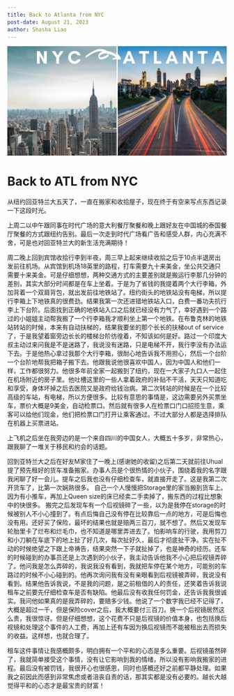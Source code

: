 ```yaml
---
title: Back to Atlanta from NYC
post-date: August 21, 2023
author: Shasha Liao
---
```


![My Image](NYC_to_ATL.png)
# Back to ATL from NYC

从纽约回亚特兰大五天了，一直在搬家和收拾屋子，现在终于有空来写点东西记录一下这段时光。

上周二以中午跟同事在时代广场的意大利餐厅聚餐和晚上跟好友在中国城的泰国餐厅聚餐的方式跟纽约告别。最后一次走到时代广场看广告和感受人群，内心充满不舍，可是也对回亚特兰大的新生活充满期待！

周二晚上回到宾馆收拾行李到半夜，周三早上起来继续收拾之后于10点半退房出发前往机场。从宾馆到机场18英里的路程，打车需要九十来美金，坐公共交通只需要十来美金。可是仔细想想，两种交通方式的主要差别就是搬运行李那几分钟的差别，其实大部分时间都是在车上坐着。于是为了省钱的我提着两个大行李箱，外加背着一个双肩背包，就出发前往地铁站了。纽约街头的地铁站没有电梯，所以提行李箱上下地铁真的很费劲。结果我第一次还进错地铁站入口，白费一番功夫抗行李上下台阶。后面找到正确的地铁站入口之后就已经没有力气了，幸好遇到一个路过的小姐姐主动帮我搬了一个行李箱我才顺利坐上第一个地铁。在布鲁克林的地铁站转站的时候，本来有自动扶梯的，结果我要坐的那个长长的扶梯out of service了，于是我望着窗旁边长长的楼梯台阶彷徨着，不知该如何是好。路过一个印度大叔主动过来问我是不是迷路了，我说没有迷路，只是电梯不开，我行李没有办法运下去。于是他热心拿过我那个大行李箱，很耐心地告诉我不用担心，然后一个台阶一个台阶地帮我把箱子搬下去。他跟我说他很喜欢中国人，因为中国人和他们一样，工作都很努力。他很多年前全家一起搬到了纽约，现在一大家子九口人一起住在机场附近的房子里。他吐槽这里的一些人拿着政府的补贴不干活，天天只知道吃和享受，身体坏掉之后去医院又是政府给钱治病。第二次转站的时候是在一个比较高级的车站，有电梯，所以方便很多。比较有意思的事情是，这边需要另外买票坐车，票价大概是9美金，自动检票口。然后就有很多人在检票口门口招揽生意，乘客可以给他们现金，他们把检票口门打开让乘客通过。不过大部分人都是选择排队在机器上买票进站。

上飞机之后坐在我旁边的是一个来自四川的中国女人，大概五十多岁，非常热心，跟我聊了一堆关于移民和约会的话题。

回到亚特兰大之后在好友M家住了一晚上(感谢她的收留)之后第二天就前往Uhual提了预先租好的货车准备搬家。办事人员是个很热情的小伙子，围绕着我的名字跟我闲聊了好一会儿。提车之后我也没有仔细检查车，就直接开走了。这是我第二次开货车了，比第一次娴熟很多。 自己一个人慢慢把Storage里的家当搬到货车上。因为有小推车，再加上Queen size的床已经卖二手卖掉了，搬东西的过程比想象中的快很多。 搬完之后发现车有一个后视镜碎了一些，以为是我停在storage的时候被别人不小心撞到了。有点后悔自己没有停在比较靠后一点的地方，可是后悔也没有用。还好买了保险，最坏的结果也就是赔两三百刀，就不想了。然后又发现车轮胎里卡了烂布和烂毛巾，也不知道是哪里弄进去了。怕影响车的行驶，我用剪刀和小刀躺在车底下的地上扯了好几次，每次扯好久，最后才彻底扯干净。实在扯不动的时候绝望之下跟上帝祷告，结果突然一下子就扯掉了，也是神奇的经历。还车的时候碰到的办事员还是上次遇到的小伙子，我主动告诉他我不小心把后视镜弄碎了。他问我是怎么弄碎的，我说我没有看到，我就把车停在某个地方，可能别的车路过的时候不小心碰到的。他再次询问我有没有亲眼看到后视镜被弄碎，我说没有看到。结果他告诉我说，不是我的问题，是之前租借的人的责任，还笑着告诉我说租车之前要先仔细检查车是否有缺陷。他最后没有收我任何罚金，还告诉我我很诚实。我问他如果真的是我弄碎的，要赔多少钱。他说了一个数字我已经不记得了，大概是超过一千，但是保险cover之后，我大概要付三百刀。换一个后视镜居然这么贵，我很惊讶。但是仔细想想，这个花费不只是后视镜的价值本身，也包括换后视镜和处理这个事件的人工费，再加上还有车因为换后视镜而不能被租出去而损失的收益。这样想，也就合理了。

租车这件事情让我感概颇多，明白拥有一个平和的心态是多么重要。后视镜虽然碎了，我就简单接受这个事情，没有让它影响到我的情绪，所以没有影响我搬家的进程。最后没有被罚钱，我很开心也很感恩，同时也感概还好之前都平静处理。如果我之前因此而感到非常焦虑或者沮丧自责的话，那其实都是没有必要的。越长大越觉得平和的心态才是最宝贵的财富！
